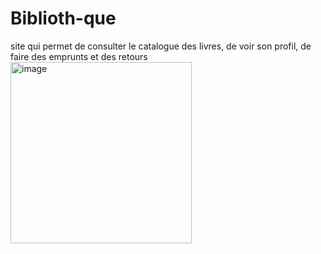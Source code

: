 # Biblioth-que
site qui permet de consulter le catalogue des livres, de voir son profil, de faire des emprunts et des retours
<img width="290" alt="image" src="https://github.com/user-attachments/assets/ca1c8210-1522-4175-bb50-2b27f07f325e" />

